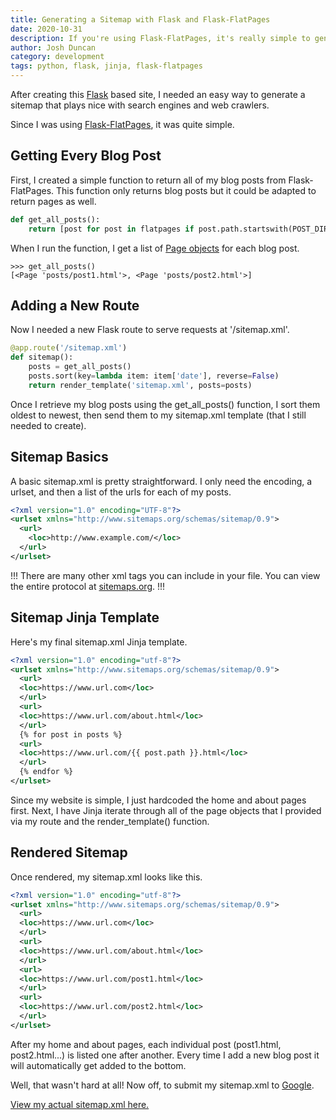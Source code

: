 ```yaml
---
title: Generating a Sitemap with Flask and Flask-FlatPages
date: 2020-10-31
description: If you're using Flask-FlatPages, it's really simple to generate a sitemap that plays nice with search engines and helps your website get noticed.
author: Josh Duncan
category: development
tags: python, flask, jinja, flask-flatpages
---
```


After creating this [Flask][flask] based site, I needed an easy way to generate a sitemap that plays nice with search engines and web crawlers.

[flask]: https://flask.palletsprojects.com/

Since I was using [Flask-FlatPages][flatpages], it was quite simple.

[flatpages]: https://pythonhosted.org/Flask-FlatPages/

## Getting Every Blog Post

First, I created a simple function to return all of my blog posts from Flask-FlatPages. This function only returns blog posts but it could be adapted to return pages as well.

```python
def get_all_posts():
    return [post for post in flatpages if post.path.startswith(POST_DIR)]
```

When I run the function, I get a list of [Page objects][page-objects] for each blog post.

[page-objects]: https://pythonhosted.org/Flask-FlatPages/#flask_flatpages.Page

```pycon
>>> get_all_posts()
[<Page 'posts/post1.html'>, <Page 'posts/post2.html'>]
```

## Adding a New Route

Now I needed a new Flask route to serve requests at '/sitemap.xml'.

```python
@app.route('/sitemap.xml')
def sitemap():
    posts = get_all_posts()
    posts.sort(key=lambda item: item['date'], reverse=False)
    return render_template('sitemap.xml', posts=posts)
```

Once I retrieve my blog posts using the get_all_posts() function, I sort them oldest to newest, then send them to my sitemap.xml template (that I still needed to create).

## Sitemap Basics

A basic sitemap.xml is pretty straightforward. I only need the encoding, a urlset, and then a list of the urls for each of my posts.

```xml
<?xml version="1.0" encoding="UTF-8"?>
<urlset xmlns="http://www.sitemaps.org/schemas/sitemap/0.9">
  <url>
    <loc>http://www.example.com/</loc>
  </url>
</urlset>
```

!!!
There are many other xml tags you can include in your file. You can view the entire protocol at [sitemaps.org][sitemaps-protocol].
!!!

[sitemaps-protocol]: https://www.sitemaps.org/protocol.html

## Sitemap Jinja Template

Here's my final sitemap.xml Jinja template.

```xml
<?xml version="1.0" encoding="utf-8"?>
<urlset xmlns="http://www.sitemaps.org/schemas/sitemap/0.9">
  <url>
  <loc>https://www.url.com</loc>
  </url>
  <url>
  <loc>https://www.url.com/about.html</loc>
  </url>
  {% for post in posts %}
  <url>
  <loc>https://www.url.com/{{ post.path }}.html</loc>
  </url>
  {% endfor %}
</urlset>
```

Since my website is simple, I just hardcoded the home and about pages first. Next, I have Jinja iterate through all of the page objects that I provided via my route and the render_template() function.

## Rendered Sitemap

Once rendered, my sitemap.xml looks like this.

```xml
<?xml version="1.0" encoding="utf-8"?>
<urlset xmlns="http://www.sitemaps.org/schemas/sitemap/0.9">
  <url>
  <loc>https://www.url.com</loc>
  </url>
  <url>
  <loc>https://www.url.com/about.html</loc>
  </url>
  <url>
  <loc>https://www.url.com/post1.html</loc>
  </url>
  <url>
  <loc>https://www.url.com/post2.html</loc>
  </url>
</urlset>
```

After my home and about pages, each individual post (post1.html, post2.html...) is listed one after another. Every time I add a new blog post it will automatically get added to the bottom.

Well, that wasn't hard at all! Now off, to submit my sitemap.xml to [Google][google].

[google]: https://support.google.com/webmasters/answer/7451001

[View my actual sitemap.xml here.][sitemap]

[sitemap]: https://joshd.xyz/sitemap.xml
